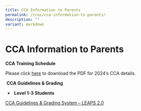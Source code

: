 ```yaml
---
title: CCA Information to Parents
permalink: /ccas/cca-information-to-parents/
description: ""
variant: markdown
---
```

# CCA Information to Parents

**CCA Training Schedule**

Please click [here](/files/CCAs/CCA_Calendar_2024__as_of_2_Jan_.pdf) to download the PDF for 2024’s CCA details.

 **CCA Guidelines & Grading**

*    **Level 1-3 Students**

[CCA Guidelines & Grading System – LEAPS 2.0](https://tanjongkatongsec.moe.edu.sg/wp-content/uploads/2016/12/2-LEAPS-2.0.pdf)